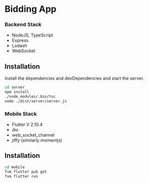 # Bidding App

### Backend Stack

- NodeJS, TypeScript
- Express
- Lodash
- WebSocket

## Installation

Install the dependencies and devDependencies and start the server.

```sh
cd server
npm install
./node_modules/.bin/tsc
node ./dist/server/server.js
```

### Mobile Stack

- Flutter V 2.10.4
- dio
- web_socket_channel
- jiffy (similarly momentjs)

## Installation

```sh
cd mobile
fvm flutter pub get
fvm flutter run
```
